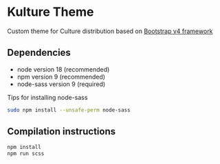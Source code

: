 # Kulture Theme

Custom theme for Culture distribution based on [Bootstrap v4 framework](https://getbootstrap.com)

## Dependencies
- node version 18 (recommended)
- npm version 9 (recommended)
- node-sass version 9 (required)

Tips for installing node-sass
```bash
sudo npm install --unsafe-perm node-sass
```

## Compilation instructions

```bash
npm install
npm run scss
```
